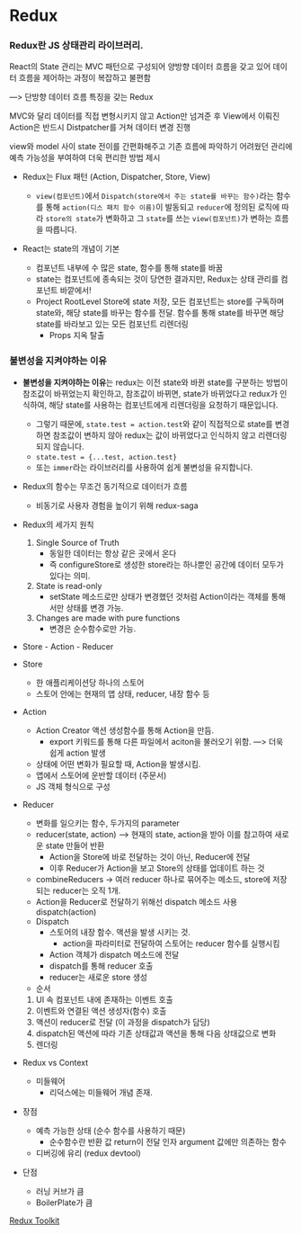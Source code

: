 # Redux

### Redux란 JS 상태관리 라이브러리.

React의 State 관리는 MVC 패턴으로 구성되어 양방향 데이터 흐름을 갖고 있어 데이터 흐름을 제어하는 과정이 복잡하고 불편함 


—> 단방향 데이터 흐름 특징을 갖는 Redux

MVC와 달리 데이터를 직접 변형시키지 않고 Action만 넘겨준 후 View에서 이뤄진 Action은 반드시 Distpatcher를 거쳐 데이터 변경 진행

view와 model 사이 state 전이를 간편화해주고 기존 흐름에 파악하기 어려웠던 관리에 예측 가능성을 부여하여 더욱 편리한 방법 제시


- Redux는 Flux 패턴 (Action, Dispatcher, Store, View)
    - `view(컴포넌트)`에서 `Dispatch(store에서 주는 state를 바꾸는 함수)`라는 함수를 통해 `action(디스 패치 함수 이름)`이 발동되고 `reducer`에 정의된 로직에 따라 `store의 state`가 변화하고 그 `state`를 쓰는 `view(컴포넌트)`가 변하는 흐름을 따릅니다.
    
- React는 state의 개념이 기본
    - 컴포넌트 내부에 수 많은 state, 함수를 통해 state를 바꿈
    - state는 컴포넌트에 종속되는 것이 당연한 결과지만, Redux는 상태 관리를 컴포넌트 바깥에서!
    - Project RootLevel Store에 state 저장, 모든 컴포넌트는 store를 구독하며 state와, 해당 state를 바꾸는 함수를 전달. 함수를 통해 state를 바꾸면 해당 state를 바라보고 있는 모든 컴포넌트 리렌더링
        - Props 지옥 탈출

### **불변성을 지켜야하는 이유**

- **불변성을 지켜야하는 이유**는 redux는 이전 state와 바뀐 state를 구분하는 방법이 참조값이 바뀌었는지 확인하고, 참조값이 바뀌면, state가 바뀌었다고 redux가 인식하여, 해당 state를 사용하는 컴포넌트에게 리렌더링을 요청하기 때문입니다.
    - 그렇기 때문에, `state.test = action.test`와 같이 직접적으로 state를 변경하면 참조값이 변하지 않아 redux는 값이 바뀌었다고 인식하지 않고 리렌더링 되지 않습니다.
    - `state.test = {...test, action.test}`
    - 또는 `immer`라는 라이브러리를 사용하여 쉽게 불변성을 유지합니다.

- Redux의 함수는 무조건 동기적으로 데이터가 흐름
    - 비동기로 사용자 경험을 높이기 위해 redux-saga

- Redux의 세가지 원칙
    1. Single Source of Truth
        - 동일한 데이터는 항상 같은 곳에서 온다
        - 즉 configureStore로 생성한 store라는 하나뿐인 공간에 데이터 모두가 있다는 의미.
    2. State is read-only
        - setState 메소드로만 상태가 변경했던 것처럼 Action이라는 객체를 통해서만 상태를 변경 가능.
    3. Changes are made with pure functions
        - 변경은 순수함수로만 가능.

- Store - Action - Reducer
- Store
    - 한 애플리케이션당 하나의 스토어
    - 스토어 안에는 현재의 앱 상태, reducer, 내장 함수 등
- Action
    - Action Creator 액션 생성함수를 통해 Action을 만듬.
        - export 키워드를 통해 다른 파일에서 aciton을 불러오기 위함. —> 더욱 쉽게 action 발생
    - 상태에 어떤 변화가 필요할 때, Action을 발생시킴.
    - 앱에서 스토어에 운반할 데이터 (주문서)
    - JS 객체 형식으로 구성
- Reducer
    - 변화를 일으키는 함수, 두가지의 parameter
    - reducer(state, action) —> 현재의 state, action을 받아 이를 참고하여 새로운 state 만들어 반환
        - Action을 Store에 바로 전달하는 것이 아닌, Reducer에 전달
        - 이후 Reducer가 Action을 보고 Store의 상태를 업데이트 하는 것
    - combineReducers → 여러 reducer 하나로 묶어주는 메소드, store에 저장되는 reducer는 오직 1개.
    - Action을 Reducer로 전달하기 위해선 dispatch 메소드 사용 dispatch(action)
    - Dispatch
        - 스토어의 내장 함수. 액션을 발생 시키는 것.
            - action을 파라미터로 전달하여 스토어는 reducer 함수를 실행시킴
        - Action 객체가 dispatch 메소드에 전달
        - dispatch를 통해 reducer 호출
        - reducer는 새로운 store 생성
    - 순서
    1. UI 속 컴포넌트 내에 존재하는 이벤트 호출
    2. 이벤트와 연결된 액션 생성자(함수) 호출
    3. 액션이 reducer로 전달 (이 과정을 dispatch가 담당)
    4. dispatch된 액션에 따라 기존 상태값과 액션을 통해 다음 상태값으로 변화
    5. 렌더링
    


- Redux vs Context
    - 미들웨어
        - 리덕스에는 미들웨어 개념 존재.
- 장점
    - 예측 가능한 상태 (순수 함수를 사용하기 때문)
        - 순수함수란 반환 값 return이 전달 인자 argument 값에만 의존하는 함수
    - 디버깅에 유리 (redux devtool)
- 단점
    - 러닝 커브가 큼
    - BoilerPlate가 큼
    

[Redux Toolkit](https://www.notion.so/Redux-Toolkit-6e4c21fb61684472a93177c1480c7c0b)
